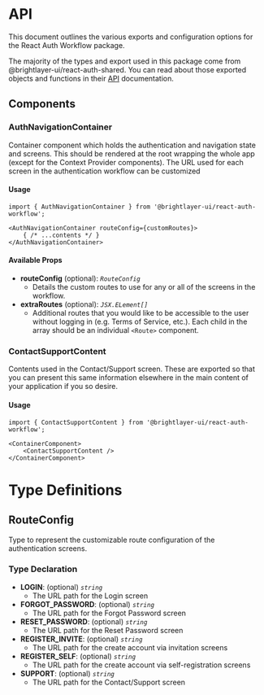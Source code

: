 # API
This document outlines the various exports and configuration options for the React Auth Workflow package.

The majority of the types and export used in this package come from @brightlayer-ui/react-auth-shared. You can read about those exported objects and functions in their [API](https://github.com/brightlayer-ui/react-auth-shared/tree/master/docs/API.md) documentation.

## Components

### AuthNavigationContainer
Container component which holds the authentication and navigation state and screens. This should be rendered at the root wrapping the whole app (except for the Context Provider components). The URL used for each screen in the authentication workflow can be customized

#### Usage
```tsx
import { AuthNavigationContainer } from '@brightlayer-ui/react-auth-workflow';

<AuthNavigationContainer routeConfig={customRoutes}>
    { /* ...contents */ }
</AuthNavigationContainer>
```

#### Available Props

-   **routeConfig** (optional): _`RouteConfig`_
    -   Details the custom routes to use for any or all of the screens in the workflow.
-   **extraRoutes** (optional): _`JSX.ELement[]`_
    -   Additional routes that you would like to be accessible to the user without logging in (e.g. Terms of Service, etc.). Each child in the array should be an individual `<Route>` component.

### ContactSupportContent
Contents used in the Contact/Support screen. These are exported so that you can present this same information elsewhere in the main content of your application if you so desire.

#### Usage
```tsx
import { ContactSupportContent } from '@brightlayer-ui/react-auth-workflow';

<ContainerComponent>
    <ContactSupportContent />
</ContainerComponent>
```

# Type Definitions

## RouteConfig

Type to represent the customizable route configuration of the authentication screens.

### Type Declaration

-   **LOGIN**: (optional) _`string`_
    -   The URL path for the Login screen
-   **FORGOT_PASSWORD**: (optional) _`string`_
    -   The URL path for the Forgot Password screen
-   **RESET_PASSWORD**: (optional) _`string`_
    -   The URL path for the Reset Password screen
-   **REGISTER_INVITE**: (optional) _`string`_
    -   The URL path for the create account via invitation screens
-   **REGISTER_SELF**: (optional) _`string`_
    -   The URL path for the create account via self-registration screens
-   **SUPPORT**: (optional) _`string`_
    -   The URL path for the Contact/Support screen